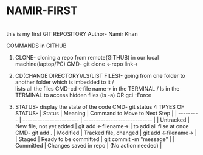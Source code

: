 # NAMIR-FIRST
<br>
this is my first GIT REPOSITORY 
Author- Namir Khan

COMMANDS in GITHUB
1)  CLONE- cloning a repo from remote(GITHUB) in our local machine(laptop/PC)
    CMD- git clone <-repo link->

2)  CD(CHANGE DIRECTORY)/LS(LIST FILES)- going from one folder to another folder which is imbedded to it /     
    lists all the files 
    CMD-cd <-file name-> in the TERMINAL / ls in the TERMINAL to access hidden files (ls -a) OR gci -Force

3)  STATUS- display the state of the code
    CMD- git status
    4 TPYES OF STATUS- 
    | Status    | Meaning                 | Command to Move to Next Step |
    | --------- | ----------------------- | ---------------------------- |
    | Untracked | New file, not yet added |  git add <-filename->        | to add all filse at once CMD- git add .
    | Modified  | Tracked file, changed   |  git add <-filename->        |
    | Staged    | Ready to be committed   |  git commit -m "message"     |
    | Committed | Changes saved in repo   | (No action needed)           |
 
